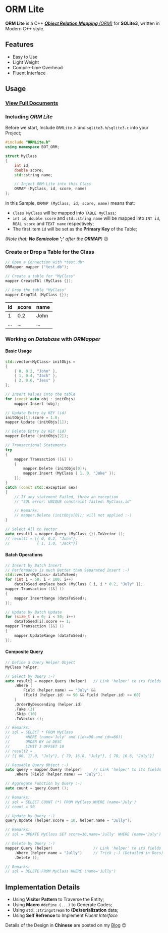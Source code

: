 ﻿# ORM Lite

**ORM Lite** is a C++ [_**Object Relation Mapping** (ORM)_](https://en.wikipedia.org/wiki/Object-relational_mapping) for **SQLite3**,
written in Modern C++ style.

## Features

- Easy to Use
- Light Weight
- Compile-time Overhead
- Fluent Interface

## Usage

### [View Full Documents](docs/ORM-Lite-doc.md)

### Including *ORM Lite*

Before we start,
Include `ORMLite.h` and `sqlite3.h`/`sqlite3.c` into your Project;

``` cpp
#include "ORMLite.h"
using namespace BOT_ORM;

struct MyClass
{
    int id;
    double score;
    std::string name;

    // Inject ORM-Lite into this Class
    ORMAP (MyClass, id, score, name)
};
```

In this Sample, `ORMAP (MyClass, id, score, name)` means that:
- `Class MyClass` will be mapped into `TABLE MyClass`;
- `int id`, `double score` and `std::string name` will be mapped
  into `INT id`, `REAL score` and `TEXT name` respectively;
- The first item `id` will be set as the **Primary Key** of the Table;

_(Note that: **No Semicolon ';'** after the **ORMAP**)_ :wink:

### Create or Drop a Table for the Class

``` cpp
// Open a Connection with *test.db*
ORMapper mapper ("test.db");

// Create a table for "MyClass"
mapper.CreateTbl (MyClass {});

// Drop the table "MyClass"
mapper.DropTbl (MyClass {});
```

| id| score| name|
|---|------|-----|
|  1|   0.2| John|
|...|   ...|  ...|

### Working on *Database* with *ORMapper*

#### Basic Usage

``` cpp
std::vector<MyClass> initObjs =
{
    { 0, 0.2, "John" },
    { 1, 0.4, "Jack" },
    { 2, 0.6, "Jess" }
};

// Insert Values into the table
for (const auto obj : initObjs)
    mapper.Insert (obj);

// Update Entry by KEY (id)
initObjs[1].score = 1.0;
mapper.Update (initObjs[1]);

// Delete Entry by KEY (id)
mapper.Delete (initObjs[2]);

// Transactional Statements
try
{
    mapper.Transaction ([&] ()
    {
        mapper.Delete (initObjs[0]);
        mapper.Insert (MyClass { 1, 0, "Joke" });
    });
}
catch (const std::exception &ex)
{
    // If any statement Failed, throw an exception
    // "SQL error: UNIQUE constraint failed: MyClass.id"

    // Remarks:
    // mapper.Delete (initObjs[0]); will not applied :-)
}

// Select All to Vector
auto result1 = mapper.Query (MyClass {}).ToVector ();
// result1 = [{ 0, 0.2, "John"},
//            { 1, 1.0, "Jack"}]
```

#### Batch Operations

``` cpp
// Insert by Batch Insert
// Performance is much Better than Separated Insert :-)
std::vector<MyClass> dataToSeed;
for (int i = 50; i < 100; i++)
    dataToSeed.emplace_back (MyClass { i, i * 0.2, "July" });
mapper.Transaction ([&] ()
{
    mapper.InsertRange (dataToSeed);
});

// Update by Batch Update
for (size_t i = 0; i < 50; i++)
    dataToSeed[i].score += 1;
mapper.Transaction ([&] ()
{
    mapper.UpdateRange (dataToSeed);
});
```

#### Composite Query

``` cpp
// Define a Query Helper Object
MyClass helper;

// Select by Query :-)
auto result2 = mapper.Query (helper)   // Link 'helper' to its fields
    .Where (
        Field (helper.name) == "July" &&
        (Field (helper.id) <= 90 && Field (helper.id) >= 60)
    )
    .OrderByDescending (helper.id)
    .Take (3)
    .Skip (10)
    .ToVector ();

// Remarks:
// sql = SELECT * FROM MyClass
//       WHERE (name='July' and (id<=90 and id>=60))
//       ORDER BY id DESC
//       LIMIT 3 OFFSET 10
// result2 =
// [{ 80, 17.0, "July"}, { 79, 16.8, "July"}, { 78, 16.6, "July"}]

// Reusable Query Object :-)
auto query = mapper.Query (helper)     // Link 'helper' to its fields
    .Where (Field (helper.name) == "July");

// Aggregate Function by Query :-)
auto count = query.Count ();

// Remarks:
// sql = SELECT COUNT (*) FROM MyClass WHERE (name='July')
// count = 50

// Update by Query :-)
query.Update (helper.score = 10, helper.name = "Jully");

// Remarks:
// sql = UPDATE MyClass SET score=10,name='Jully' WHERE (name='July')

// Delete by Query :-)
mapper.Query (helper)                  // Link 'helper' to its fields
    .Where (helper.name = "Jully")     // Trick ;-) (Detailed in Docs)
    .Delete ();

// Remarks:
// sql = DELETE FROM MyClass WHERE (name='Jully')
```

## Implementation Details

- Using **Visitor Pattern** to Traverse the Entity;
- Using **Macro** `#define (...)` to Generate Codes;
- Using `std::stringstream` to **(De)serialization** data;
- Using **Self Refrence** to Implement *Fluent Interface*

Details of the Design in **Chinese** are posted on my
[Blog](https://BOT-Man-JL.github.io/articles/#2016/How-to-Design-a-Naive-Cpp-ORM) 😉